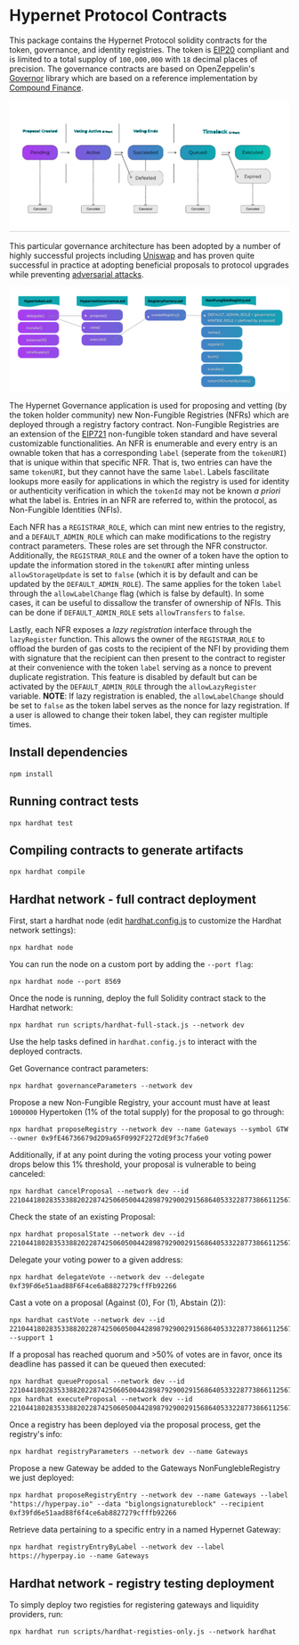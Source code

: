 # Hypernet Protocol Contracts

This package contains the Hypernet Protocol solidity contracts for the token, governance, and identity registries. 
The token is [EIP20](https://eips.ethereum.org/EIPS/eip-20) compliant and is limited to a total supploy of `100,000,000` 
with `18` decimal places of precision. The governance contracts are based on OpenZeppelin's 
[Governor](https://docs.openzeppelin.com/contracts/4.x/governance) library which are based on a reference 
implementation by [Compound Finance](https://compound.finance/docs/governance).

![alt text](/documentation/images/Governance-sequence-diagram.png)

This particular governance architecture has been adopted by a number of highly successful projects including
[Uniswap](https://docs.uniswap.org/protocol/V2/concepts/governance/governance-reference) and has proven quite
successful in practice at adopting beneficial proposals to protocol upgrades while preventing 
[adversarial attacks](https://docs.uniswap.org/protocol/V2/concepts/governance/adversarial-circumstances). 

![alt text](/documentation/images/Hypernet-Contract-Flow.png)

The Hypernet Governance application is used for proposing and vetting (by the token holder community) new Non-Fungible Registries (NFRs) 
which are deployed through a registry factory contract. Non-Fungible Registries are an extension of the [EIP721](https://eips.ethereum.org/EIPS/eip-721) 
non-fungible token standard and have several customizable functionalities. An NFR is enumerable and every entry is an ownable token 
that has a corresponding `label` (seperate from the `tokenURI`) that is unique within that specific NFR. That is, two entries can have 
the same `tokenURI`, but they cannot have the same `label`. Labels fascilitate lookups more easily for applications in which the registry 
is used for identity or authenticity verification in which the `tokenId` may not be known *a priori* what the label is. Entries in an 
NFR are referred to, within the protocol, as Non-Fungible Identities (NFIs). 

Each NFR has a `REGISTRAR_ROLE`, which can mint new entries to the registry, and a `DEFAULT_ADMIN_ROLE` which can make modifications 
to the registry contract parameters. These roles are set through the NFR constructor. Additionally, the `REGISTRAR_ROLE` and 
the owner of a token have the option to update the information stored in the `tokenURI` after minting unless `allowStorageUpdate` is 
set to `false` (which it is by default and can be updated by the `DEFAULT_ADMIN_ROLE`). The same applies for the token `label`
through the `allowLabelChange` flag (which is false by default). In some cases, it can be useful to dissallow the transfer of ownership
of NFIs. This can be done if `DEFAULT_ADMIN_ROLE` sets `allowTransfers` to `false`. 

Lastly, each NFR exposes a *lazy registration* interface through the `lazyRegister` function. This allows the owner of the `REGISTRAR_ROLE` 
to offload the burden of gas costs to the recipient of the NFI by providing them with signature that the recipient can then present to 
the contract to register at their convenience with the token `label` serving as a nonce to prevent duplicate registration. This feature 
is disabled by default but can be activated by the `DEFAULT_ADMIN_ROLE` through the `allowLazyRegister` variable. **NOTE**: If lazy registration
is enabled, the `allowLabelChange` should be set to `false` as the token label serves as the nonce for lazy registration. If a user is allowed 
to change their token label, they can register multiple times. 

## Install dependencies

```shell
npm install
```

## Running contract tests

```shell
npx hardhat test
```

## Compiling contracts to generate artifacts

```shell
npx hardhat compile
```

## Hardhat network - full contract deployment

First, start a hardhat node (edit [hardhat.config.js](https://hardhat.org/config/#networks-configuration) 
to customize the Hardhat network settings):

```shell
npx hardhat node
```

You can run the node on a custom port by adding the `--port flag`:

```shell
npx hardhat node --port 8569
```

Once the node is running, deploy the full Solidity contract stack to the Hardhat network:

```shell
npx hardhat run scripts/hardhat-full-stack.js --network dev
```

Use the help tasks defined in `hardhat.config.js` to interact with the deployed contracts.

Get Governance contract parameters:

```shell
npx hardhat governanceParameters --network dev
```

Propose a new Non-Fungible Registry, your account must have at least `1000000` Hypertoken (1% of the total supply) 
for the proposal to go through:

```shell
npx hardhat proposeRegistry --network dev --name Gateways --symbol GTW --owner 0x9fE46736679d2D9a65F0992F2272dE9f3c7fa6e0
```

Additionally, if at any point during the voting process your voting power drops below this 1% threshold, your proposal 
is vulnerable to being canceled:

```shell
npx hardhat cancelProposal --network dev --id 22104418028353388202287425060500442898792900291568640533228773866112567147490
```

Check the state of an existing Proposal:

```shell
npx hardhat proposalState --network dev --id 22104418028353388202287425060500442898792900291568640533228773866112567147490
```

Delegate your voting power to a given address:

```shell
npx hardhat delegateVote --network dev --delegate 0xf39Fd6e51aad88F6F4ce6aB8827279cffFb92266
```

Cast a vote on a proposal (Against (0), For (1), Abstain (2)):

```shell
npx hardhat castVote --network dev --id 22104418028353388202287425060500442898792900291568640533228773866112567147490 --support 1
```

If a proposal has reached quorum and >50% of votes are in favor, once its deadline has passed it can be queued then executed:

```shell
npx hardhat queueProposal --network dev --id 22104418028353388202287425060500442898792900291568640533228773866112567147490
npx hardhat executeProposal --network dev --id 22104418028353388202287425060500442898792900291568640533228773866112567147490
```

Once a registry has been deployed via the proposal process, get the registry's info:

```shell
npx hardhat registryParameters --network dev --name Gateways
```

Propose a new Gateway be added to the Gateways NonFunglebleRegistry we just deployed:

```shell
npx hardhat proposeRegistryEntry --network dev --name Gateways --label "https://hyperpay.io" --data "biglongsignatureblock" --recipient 0xf39fd6e51aad88f6f4ce6ab8827279cfffb92266
```

Retrieve data pertaining to a specific entry in a named Hypernet Gateway:

```shell
npx hardhat registryEntryByLabel --network dev --label https://hyperpay.io --name Gateways
```

## Hardhat network - registry testing deployment 

To simply deploy two registies for registering gateways and liquidity providers, run:

```shell
npx hardhat run scripts/hardhat-registies-only.js --network hardhat
```
